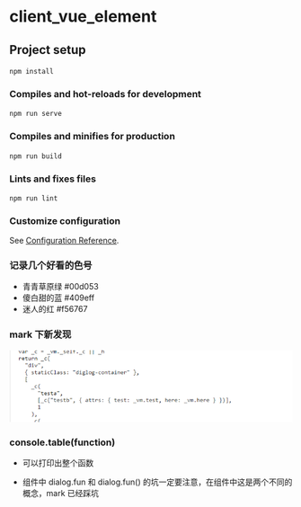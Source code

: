 # client_vue_element

## Project setup

```
npm install
```

### Compiles and hot-reloads for development

```
npm run serve
```

### Compiles and minifies for production

```
npm run build
```

### Lints and fixes files

```
npm run lint
```

### Customize configuration

See [Configuration Reference](https://cli.vuejs.org/config/).

### 记录几个好看的色号

-   青青草原绿 #00d053
-   傻白甜的蓝 #409eff
-   迷人的红 #f56767

### mark 下新发现

![Image text](public/images/vue-loader.png)

### console.table(function)

-   可以打印出整个函数

*   组件中 dialog.fun 和 dialog.fun() 的坑一定要注意，在组件中这是两个不同的概念，mark 已经踩坑

